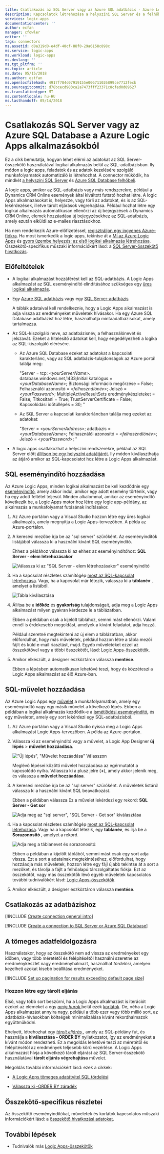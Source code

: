 ```yaml
---
title: Csatlakozás az SQL Server vagy az Azure SQL adatbázis - Azure Logic Apps |} Microsoft Docs
description: Kapcsolatok létrehozása a helyszíni SQL Server és a felhőben az Azure SQL Database az Azure Logic Apps
services: logic-apps
documentationcenter: ''
author: ecfan
manager: cfowler
editor: ''
tags: connectors
ms.assetid: d8a319d0-e4df-40cf-88f0-29a6158c898c
ms.service: logic-apps
ms.workload: logic-apps
ms.devlang: ''
ms.tgt_pltfrm: ''
ms.topic: article
ms.date: 05/15/2018
ms.author: estfan
ms.openlocfilehash: 4917f784c07919155e006711026899ce7712fecb
ms.sourcegitcommit: d78bcecd983ca2a7473fff23371c8cfed0d89627
ms.translationtype: MT
ms.contentlocale: hu-HU
ms.lasthandoff: 05/14/2018
---
```

# <a name="connect-to-sql-server-or-azure-sql-database-from-azure-logic-apps"></a>Csatlakozás SQL Server vagy az Azure SQL Database a Azure Logic Apps alkalmazásokból

Ez a cikk bemutatja, hogyan lehet elérni az adatokat az SQL Server-összekötő használatával logikai alkalmazás belül az SQL-adatbázisban. Ily módon a logic apps, feladatok és az adatok kezelésére szolgáló munkafolyamatok automatizáló is létrehozhat. A connector működik, ha mindkét [a helyszíni SQL Server](https://docs.microsoft.com/sql/sql-server/sql-server-technical-documentation) és [Azure SQL Database felhőbeli](https://docs.microsoft.com/azure/sql-database/sql-database-technical-overview). 

A logic apps, amikor az SQL-adatbázis vagy más rendszerekre, például a Dynamics CRM Online események által kiváltott futtató hozhat létre. A logic Apps alkalmazásokat is, helyezze, vagy törli az adatokat, és is az SQL-lekérdezések, illetve tárolt eljárások végrehajtása. Például hozhat létre egy logikai alkalmazás automatikusan ellenőrzi az új bejegyzések a Dynamics CRM Online, elemek hozzáadása új bejegyzésekhez az SQL-adatbázis, amely ezután elküldi az e-mailes riasztásokhoz.

Ha nem rendelkezik Azure-előfizetéssel, <a href="https://azure.microsoft.com/free/" target="_blank">regisztráljon egy ingyenes Azure-fiókra</a>. Ha most ismerkedik a logic apps, tekintse át a [Mi az Azure Logic Apps](../logic-apps/logic-apps-overview.md) és [gyors üzembe helyezés: az első logikai alkalmazás létrehozása](../logic-apps/quickstart-create-first-logic-app-workflow.md). Összekötő-specifikus műszaki információkért lásd: a <a href="https://docs.microsoft.com/connectors/sql/" target="blank">SQL Server-összekötő hivatkozás</a>.

## <a name="prerequisites"></a>Előfeltételek

* A logikai alkalmazást hozzáférést kell az SQL-adatbázis. A Logic Apps alkalmazást az SQL eseményindító elindításához szükséges egy [üres logikai alkalmazás](../logic-apps/quickstart-create-first-logic-app-workflow.md). 

* Egy [Azure SQL adatbázis](../sql-database/sql-database-get-started-portal.md) vagy egy [SQL Server-adatbázis](https://docs.microsoft.com/sql/relational-databases/databases/create-a-database) 

  A táblák adataival kell rendelkeznie, hogy a Logic Apps alkalmazást is adja vissza az eredményeket műveletek hívásakor. Ha egy Azure SQL Database adatbázist hoz létre, használhatja mintaadatbázisokat, amely tartalmazza. 

* Az SQL-kiszolgáló neve, az adatbázisnév, a felhasználónevét és jelszavát. Ezeket a hitelesítő adatokat kell, hogy engedélyezheti a logika az SQL-kiszolgáló elérésére. 

  * Az Azure SQL Database ezeket az adatokat a kapcsolati karakterlánc, vagy az SQL adatbázis-tulajdonságok az Azure portál találja meg:

    "Server = tcp: <*yourServerName*>. database.windows.net,1433;Initial katalógus = <*yourDatabaseName*>; Biztonsági információ megőrzése = False; Felhasználói azonosító = <*felhasználónév*>; Jelszó = <*yourPassword*>; MultipleActiveResultSets eredménykészleteket = False; Titkosítani = True; TrustServerCertificate = False; Kapcsolódási időtúllépés = 30; "

  * Az SQL Server a kapcsolati karakterláncban találja meg ezeket az adatokat: 

    "Server = <*yourServerAddress*>; adatbázis = <*yourDatabaseName*>; Felhasználói azonosító = <*felhasználónév*>; Jelszó = <*yourPassword*>; "

* A logic apps csatlakozhat a helyszíni rendszerekre, például az SQL Server előtt [állítson be egy helyszíni adatátjárót](../logic-apps/logic-apps-gateway-install.md). Ily módon kiválaszthatja az átjáró amikor az SQL-kapcsolatot hoz létre a Logic Apps alkalmazást.

<a name="add-sql-trigger"></a>

## <a name="add-sql-trigger"></a>SQL eseményindító hozzáadása

Az Azure Logic Apps, minden logikai alkalmazást be kell kezdődnie egy [eseményindító](../logic-apps/logic-apps-overview.md#logic-app-concepts), amely akkor indul, amikor egy adott esemény történik, vagy ha egy adott feltétel teljesül. Minden alkalommal, amikor az eseményindító következik be, a Logic Apps motor hoz létre egy logic app-példány, az alkalmazás a munkafolyamat futásának indításakor.

1. Az Azure portálon vagy a Visual Studio hozzon létre egy üres logikai alkalmazás, amely megnyitja a Logic Apps-tervezőben. A példa az Azure-portálon.

2. A keresési mezőbe írja be az "sql server" szűrőként. Az eseményindítók listájából válassza ki a használni kívánt SQL eseményindító. 

   Ehhez a példához válassza ki az ehhez az eseményindítóhoz: **SQL Server - elem létrehozásakor**

   ![Válassza ki az "SQL Server - elem létrehozásakor" eseményindító](./media/connectors-create-api-sqlazure/sql-server-trigger.png)

3. Ha a kapcsolat részletes számítógép [most az SQL-kapcsolat létrehozása](#create-connection). 
   Vagy, ha a kapcsolat már létezik, válassza ki a **táblanév** , amelyet a listából.

   ![Tábla kiválasztása](./media/connectors-create-api-sqlazure/azure-sql-database-table.png)

4. Állítsa be a **időköz** és **gyakoriság** tulajdonságait, adja meg a Logic Apps alkalmazást milyen gyakran kérdezze le a táblázatban.

   Ebben a példában csak a kijelölt táblához, semmi mást ellenőrzi. 
   Valami ennél is érdekesebb megoldást, amelyek a kívánt feladatot, adja hozzá. 
   
   Például szeretné megtekinteni az új elem a táblázatban, akkor előfordulhat, hogy más műveletek, például hozzon létre a tábla mezői fájlt és küld e-mail riasztást, majd. 
   Egyéb műveleteket ezzel az összekötővel vagy a többi összekötőt, lásd: [Logic Apps-összekötők](../connectors/apis-list.md).

5. Amikor elkészült, a designer eszköztáron válassza **mentése**. 

   Ebben a lépésben automatikusan lehetővé teszi, hogy és közzéteszi a Logic Apps alkalmazást az élő Azure-ban. 

<a name="add-sql-action"></a>

## <a name="add-sql-action"></a>SQL-művelet hozzáadása

Az Azure Logic Apps egy [művelet](../logic-apps/logic-apps-overview.md#logic-app-concepts) a munkafolyamatban, amely egy eseményindító vagy egy másik művelet a következő lépés. Ebben a példában a logikai alkalmazás kezdődik-e a [ismétlődési eseményindító](../connectors/connectors-native-recurrence.md), és egy műveletet, amely egy sort lekérdezi egy SQL-adatbázisból.

1. Az Azure portálon vagy a Visual Studio nyissa meg a Logic Apps alkalmazást Logic Apps-tervezőben. A példa az Azure-portálon.

2. Válassza ki az eseményindító vagy a művelet, a Logic App Designer **új lépés** > **művelet hozzáadása**.

   !["Új lépés", "Művelet hozzáadása" Válasszon](./media/connectors-create-api-sqlazure/add-action.png)
   
   Meglévő lépései közötti művelet hozzáadása az egérmutatót a kapcsolódó nyílra. 
   Válassza ki a plusz jelre (**+**), amely akkor jelenik meg, és válassza a **művelet hozzáadása**.

2. A keresési mezőbe írja be az "sql server" szűrőként. A műveletek listáról válassza ki a használni kívánt SQL beavatkozást. 

   Ebben a példában válassza Ez a művelet lekérdezi egy rekord: **SQL Server - Get sor**

   ![Adja meg az "sql server", "SQL Server - Get sor" kiválasztása](./media/connectors-create-api-sqlazure/select-sql-get-row.png) 

3. Ha a kapcsolat részletes számítógép [most az SQL-kapcsolat létrehozása](#create-connection). 
   Vagy ha a kapcsolat létezik, egy **táblanév**, és írja be a **Sorazonosító** , amelyet a rekord.

   ![Adja meg a táblanevet és sorazonosító:](./media/connectors-create-api-sqlazure/table-row-id.png)
   
   Ebben a példában a kijelölt táblából, semmi mást csak egy sort adja vissza. 
   Ezt a sort a adatainak megtekintéséhez, előfordulhat, hogy hozzáadja más műveletek, hozzon létre egy fájl újabb tekintse át a sort a mezőket, és tárolja a fájlt a felhőalapú társzolgáltatás fiókja. Ezt az összekötőt, vagy más összekötők lévő egyéb műveletek kapcsolatos további tudnivalókért lásd: [Logic Apps-összekötők](../connectors/apis-list.md).

4. Amikor elkészült, a designer eszköztáron válassza **mentése**. 

<a name="create-connection"></a>

## <a name="connect-to-your-database"></a>Csatlakozás az adatbázishoz

[!INCLUDE [Create connection general intro](../../includes/connectors-create-connection-general-intro.md)]

[!INCLUDE [Create a connection to SQL Server or Azure SQL Database](../../includes/connectors-create-api-sqlazure.md)]

## <a name="process-data-in-bulk"></a>A tömeges adatfeldolgozásra

Használatakor, hogy az összekötő nem ad vissza az eredményeket egy időben, vagy több méretétől és felépítésétől használni szeretne az eredménykészlet nagy eredményhalmazt, használhat *tördelési*, amelyen kezelheti azokat kisebb beállítása eredményeket. 

[!INCLUDE [Set up pagination for results exceeding default page size](../../includes/connectors-pagination-bulk-data-transfer.md)]

### <a name="create-a-stored-procedure"></a>Hozzon létre egy tárolt eljárás

Első, vagy több sort beszúrni, ha a Logic Apps alkalmazást is iterációt ezeket az elemeket a egy [ *amíg hurok* ](../logic-apps/logic-apps-control-flow-loops.md#until-loop) belül ezek [korlátok](../logic-apps/logic-apps-limits-and-config.md). De, néha a Logic Apps alkalmazást annyira nagy, például a több ezer vagy több millió sort, az adatbázis-hívásokban költségek minimalizálása kívánt rekordhalmazok együttműködni. 

Ehelyett, létrehozhat egy <a href="https://docs.microsoft.com/sql/relational-databases/stored-procedures/stored-procedures-database-engine" target="blank"> *tárolt eljárás* </a> , amely az SQL-példány fut, és használja a **kiválasztása - ORDER BY** nyilatkozatot, így az eredményeket a kívánt módon rendezheti. Ez a megoldás lehetővé teszi az méretétől és felépítésétől az eredmények teljesebb körű vezérlése. A Logic Apps alkalmazást hívja a következő tárolt eljárást az SQL Server-összekötő használatával **tárolt eljárás végrehajtása** művelet. 

Megoldás további információkért lásd: ezek a cikkek:

* <a href="https://social.technet.microsoft.com/wiki/contents/articles/40060.sql-pagination-for-bulk-data-transfer-with-logic-apps.aspx" target="_blank">A Logic Apps tömeges adatátvitel SQL tördelési</a>

* <a href="https://docs.microsoft.com/sql/t-sql/queries/select-order-by-clause-transact-sql" target="_blank">Válassza ki,-ORDER BY záradék</a>

## <a name="connector-specific-details"></a>Összekötő-specifikus részletei

Az összekötő eseményindítókat, műveletek és korlátok kapcsolatos műszaki információkért lásd: a [összekötő hivatkozási adatokat](/connectors/sql/). 

## <a name="next-steps"></a>További lépések

* Tudnivalók más [Logic Apps-összekötők](../connectors/apis-list.md)

